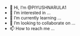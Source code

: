 - 👋 Hi, I’m @PIYUSHNARULA1
- 👀 I’m interested in ...
- 🌱 I’m currently learning ...
- 💞️ I’m looking to collaborate on ...
- 📫 How to reach me ...

<!---
PIYUSHNARULA1/PIYUSHNARULA1 is a ✨ special ✨ repository because its `README.md` (this file) appears on your GitHub profile.
You can click the Preview link to take a look at your changesimport 
import random
lower="abcdefghijklmnopqrstuvwxyz
upper="ABCDEFGHIJKLMNOPQRSTUVWXYZ
NUMBER="0123456789'
